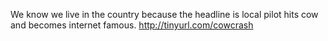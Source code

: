 We know we live in the country because the headline is local pilot hits cow and becomes internet famous. http://tinyurl.com/cowcrash